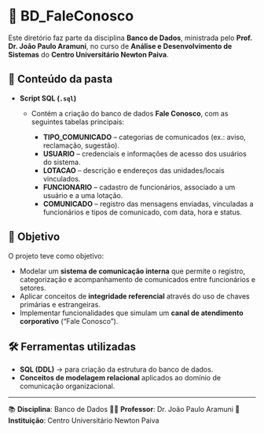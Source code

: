 # 📂 BD\_FaleConosco

Este diretório faz parte da disciplina **Banco de Dados**, ministrada pelo **Prof. Dr. João Paulo Aramuni**, no curso de **Análise e Desenvolvimento de Sistemas** do **Centro Universitário Newton Paiva**.

## 📌 Conteúdo da pasta

* **Script SQL (`.sql`)**

  * Contém a criação do banco de dados **Fale Conosco**, com as seguintes tabelas principais:

    * **TIPO\_COMUNICADO** – categorias de comunicados (ex.: aviso, reclamação, sugestão).
    * **USUARIO** – credenciais e informações de acesso dos usuários do sistema.
    * **LOTACAO** – descrição e endereços das unidades/locais vinculados.
    * **FUNCIONARIO** – cadastro de funcionários, associado a um usuário e a uma lotação.
    * **COMUNICADO** – registro das mensagens enviadas, vinculadas a funcionários e tipos de comunicado, com data, hora e status.

## 🎯 Objetivo

O projeto teve como objetivo:

* Modelar um **sistema de comunicação interna** que permite o registro, categorização e acompanhamento de comunicados entre funcionários e setores.
* Aplicar conceitos de **integridade referencial** através do uso de chaves primárias e estrangeiras.
* Implementar funcionalidades que simulam um **canal de atendimento corporativo** (“Fale Conosco”).

## 🛠️ Ferramentas utilizadas

* **SQL (DDL)** → para criação da estrutura do banco de dados.
* **Conceitos de modelagem relacional** aplicados ao domínio de comunicação organizacional.

---

📚 **Disciplina**: Banco de Dados
👨‍🏫 **Professor**: Dr. João Paulo Aramuni
🏫 **Instituição**: Centro Universitário Newton Paiva

